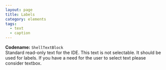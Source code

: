 ```yaml
---
layout: page
title: Labels
category: elements
tags:
  - text
  - caption
---
```


**Codename:** `ShellTextBlock`  
Standard read-only text for the IDE. This text is not selectable. It should be used for labels. If you have a need for the user to select text please consider textbox.